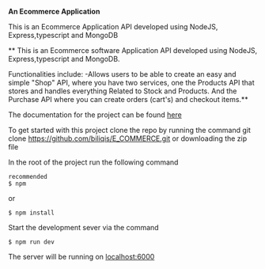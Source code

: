 **An Ecommerce Application**

This is an Ecommerce Application API developed using NodeJS, Express,typescript and MongoDB



** This is an Ecommerce software Application API developed using NodeJS, Express,typescript and MongoDB.


 Functionalities include:
 -Allows users to be able to  create an easy and simple "Shop" API, where you have two services, one the Products API that stores and handles everything Related to Stock and Products. And the Purchase API where you can create orders (cart's) and checkout items.**

The documentation for the project can be found [here](https://documenter.getpostman.com/view/16600205/Uyxhondh) 

To get started with this project clone the repo by running the command git clone https://github.com/biliqis/E_COMMERCE.git or downloading the zip file

In the root of the project run the following command

```
recommended
$ npm
```

or
```
$ npm install
```
Start the development sever via the command

```
$ npm run dev
```
The server will be running on [localhost:6000](http://localhost:6000)

